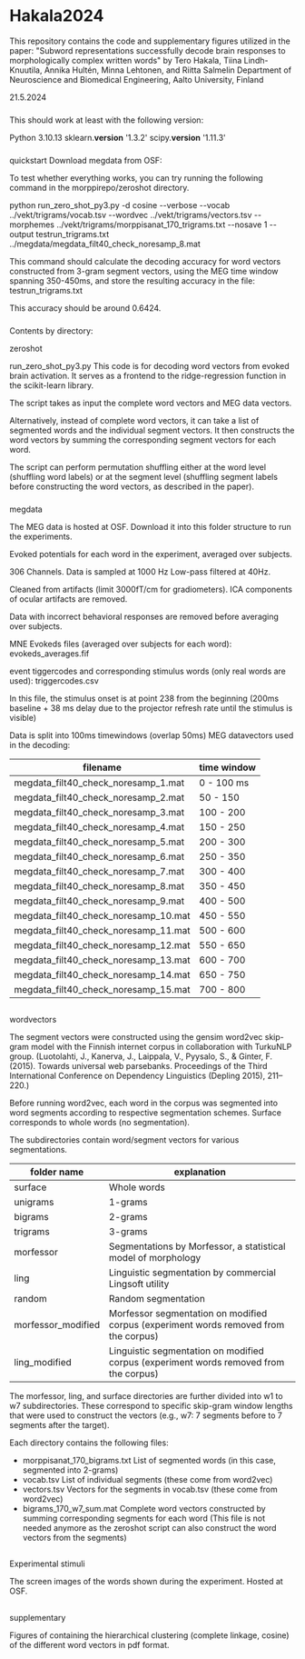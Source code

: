 # Hakala2024
This repository contains the code and supplementary figures utilized in the paper:  "Subword representations successfully decode brain responses to morphologically complex written words"  by Tero Hakala, Tiina Lindh-Knuutila, Annika Hultén, Minna Lehtonen, and Riitta Salmelin Department of Neuroscience and Biomedical Engineering, Aalto University, Finland


21.5.2024


###

This should work at least with the following version:

Python 3.10.13 
sklearn.__version__ '1.3.2'
scipy.__version__ '1.11.3'


###
quickstart
Download megdata from OSF: 

To test whether everything works, you can try running the following command in the morppirepo/zeroshot directory.

python run_zero_shot_py3.py -d cosine --verbose --vocab ../vekt/trigrams/vocab.tsv --wordvec ../vekt/trigrams/vectors.tsv --morphemes ../vekt/trigrams/morppisanat_170_trigrams.txt --nosave 1 --output testrun_trigrams.txt ../megdata/megdata_filt40_check_noresamp_8.mat


This command should calculate the decoding accuracy for word vectors constructed from 3-gram segment vectors, using the MEG time window spanning 350-450ms, and store the resulting accuracy in the file: testrun_trigrams.txt

This accuracy should be around 0.6424.


###

Contents by directory:

zeroshot

run_zero_shot_py3.py
This code is for decoding word vectors from evoked brain activation. It serves as a frontend to the ridge-regression function in the scikit-learn library.

The script takes as input the complete word vectors and MEG data vectors.

Alternatively, instead of complete word vectors, it can take a list of segmented words and the individual segment vectors. It then constructs the word vectors by summing the corresponding segment vectors for each word.

The script can perform permutation shuffling either at the word level (shuffling word labels) or at the segment level (shuffling segment labels before constructing the word vectors, as described in the paper).


###

megdata

The MEG data is hosted at OSF. Download it into this folder structure to run the experiments.

Evoked potentials for each word in the experiment, averaged over subjects.

306 Channels. 
Data is sampled at 1000 Hz
Low-pass filtered at 40Hz.

Cleaned from artifacts (limit 3000fT/cm for gradiometers).
ICA components of ocular artifacts are removed.

Data with incorrect behavioral responses are removed before
averaging over subjects.


MNE Evokeds files (averaged over subjects for each word):
evokeds_averages.fif

event tiggercodes and corresponding stimulus words (only real words are used):
triggercodes.csv


In this file, the stimulus onset is at point 238 from the beginning (200ms baseline + 38 ms delay due to the projector refresh rate until the stimulus is visible)


Data is split into 100ms timewindows (overlap 50ms)
MEG datavectors used in the decoding:

|filename|time window|
| ------- |----------|
|megdata_filt40_check_noresamp_1.mat| 0 - 100 ms|
|megdata_filt40_check_noresamp_2.mat  |50 - 150|
|megdata_filt40_check_noresamp_3.mat|  100 - 200|
|megdata_filt40_check_noresamp_4.mat | 150 - 250|
|megdata_filt40_check_noresamp_5.mat  |200 - 300|
|megdata_filt40_check_noresamp_6.mat  |250 - 350|
|megdata_filt40_check_noresamp_7.mat  |300 - 400|
|megdata_filt40_check_noresamp_8.mat  |350 - 450|
|megdata_filt40_check_noresamp_9.mat  |400 - 500|
|megdata_filt40_check_noresamp_10.mat |450 - 550|
|megdata_filt40_check_noresamp_11.mat |500 - 600|
|megdata_filt40_check_noresamp_12.mat |550 - 650|
|megdata_filt40_check_noresamp_13.mat |600 - 700|
|megdata_filt40_check_noresamp_14.mat |650 - 750|
|megdata_filt40_check_noresamp_15.mat |700 - 800|

##

wordvectors

The segment vectors were constructed using the gensim word2vec skip-gram model with the Finnish internet corpus in collaboration with TurkuNLP group. (Luotolahti, J., Kanerva, J., Laippala, V., Pyysalo, S., & Ginter, F. (2015). Towards
universal web parsebanks. Proceedings of the Third International Conference on Dependency Linguistics (Depling 2015), 211–220.)

Before running word2vec, each word in the corpus was segmented into word segments according to respective segmentation schemes.  Surface corresponds to whole words (no segmentation).

The subdirectories contain word/segment vectors for various segmentations.

|folder name| explanation|
|-----------| -----------|
|surface | Whole words|
|unigrams |  1-grams |
|bigrams | 2-grams|
|trigrams|  3-grams|
|morfessor|  Segmentations by Morfessor, a statistical model of morphology|
|ling |  Linguistic segmentation by commercial Lingsoft utility|
|random |  Random segmentation|
|morfessor_modified|  Morfessor segmentation on modified corpus (experiment words removed from the corpus)|
|ling_modified|  Linguistic segmentation on modified corpus (experiment words removed from the corpus)|


The morfessor, ling, and surface directories are further divided into w1 to w7 subdirectories. These correspond to specific skip-gram window lengths that were used to construct the vectors (e.g., w7: 7 segments before to 7 segments after the target). 

Each directory contains the following files:

* morppisanat_170_bigrams.txt  List of segmented words (in this case, segmented into 2-grams)
* vocab.tsv	 	     List of individual segments (these come from word2vec)
* vectors.tsv		     Vectors for the segments in vocab.tsv (these come from word2vec)
* bigrams_170_w7_sum.mat 	     Complete word vectors constructed by summing corresponding segments for each word (This file is not needed anymore as the zeroshot script can also construct the word vectors from the segments)



##

Experimental stimuli

The screen images of the words shown during the experiment. Hosted at OSF.

##

supplementary

Figures of containing the hierarchical clustering (complete linkage, cosine) of the different word vectors in pdf format. 
